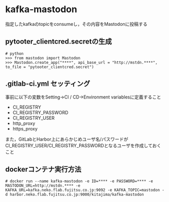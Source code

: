 # kafka-mastodon

指定したkafkaのtopicをconsumeし，その内容をMastodonに投稿する

## pytooter_clientcred.secretの生成

```
# python
>>> from mastodon import Mastodon
>>> Mastodon.create_app("****", api_base_url = "http://mstdn.****", to_file = "pytooter_clientcred.secret")
```

## .gitlab-ci.yml セッティング

事前に以下の変数をSetting->CI / CD->Environment variablesに定義すること

- CI_REGISTRY
- CI_REGISTRY_PASSWORD
- CI_REGISTRY_USER
- http_proxy
- https_proxy

また，GitLabとHarbor上にあらかじめユーザ名/パスワードがCI_REGISTRY_USER/CI_REGISTRY_PASSWORDとなるユーザを作成しておくこと

## dockerコンテナ実行方法

```
# docker run --name kafka-mastodon -e ID=**** -e PASSWORD=**** -e MASTODON_URL=http://mstdn.**** -e KAFKA_URL=kafka.neko.flab.fujitsu.co.jp:9092 -e KAFKA_TOPIC=mastodon -d harbor.neko.flab.fujitsu.co.jp:9000/kitajima/kafka-mastodon
```

